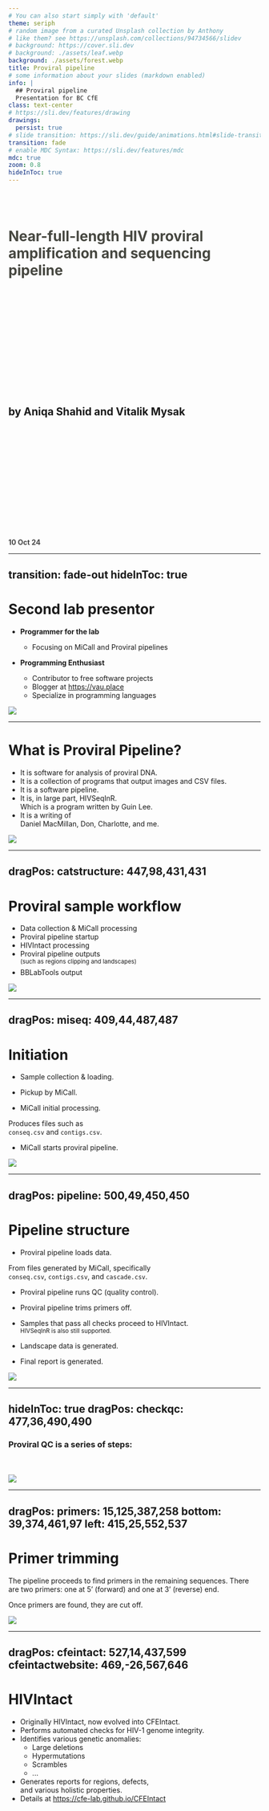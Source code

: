 ```yaml
---
# You can also start simply with 'default'
theme: seriph
# random image from a curated Unsplash collection by Anthony
# like them? see https://unsplash.com/collections/94734566/slidev
# background: https://cover.sli.dev
# background: ./assets/leaf.webp
background: ./assets/forest.webp
title: Proviral pipeline
# some information about your slides (markdown enabled)
info: |
  ## Proviral pipeline
  Presentation for BC CfE
class: text-center
# https://sli.dev/features/drawing
drawings:
  persist: true
# slide transition: https://sli.dev/guide/animations.html#slide-transitions
transition: fade
# enable MDC Syntax: https://sli.dev/features/mdc
mdc: true
zoom: 0.8
hideInToc: true
---
```


<br>
<br>

<h1 style='color: #191a12; opacity: 80%; text-shadow: 2px 2px 19px white;' > <b> Near-full-length HIV proviral amplification and sequencing pipeline </b> </h1>

<br>
<br>
<br>
<br>
<br>
<br>
<br>
<br>
<br>
<br>
<br>
<br>

<p style='color: white; opacity: 90%;'><h2> <b> by Aniqa Shahid and Vitalik Mysak </b> </h2></p>

<br>
<br>
<br>
<br>
<br>
<br>
<br>
<br>
<br>
<br>
<br>
<br>
<br>

<div class="absolute bottom-5 left-3 right-270" style='opacity: 80%;'>
   <b> 10 Oct 24 </b>
</div>

<!--

I am presenting the technical part of the presentation today.
It will be quite technical, there is even going to be some code on the slides.

-->

---
transition: fade-out
hideInToc: true
---

# Second lab presentor

- **Programmer for the lab**
  - Focusing on MiCall and Proviral pipelines

- **Programming Enthusiast**
  - Contributor to free software projects
  - Blogger at https://vau.place
  - Specialize in programming languages

<img v-drag="[464,18,443,443]" src="./assets/dog.jpg" />

<!--

- My name is Vitalik, I am a software developer here. I am mostly working on MiCall and Proviral right now.

- I have a passion for programming, lots of hobby projects, and a programming blog.

- As a Ukrainian, I am grateful for the support that many of you have shown for my country. The war with Russia is still ongoing, and it's only getting worse.

-->

---

# What is Proviral Pipeline?

- It is software for analysis of proviral DNA.
- It is a collection of programs that output images and CSV files.
- It is a software pipeline. <!-- What this means is that it's a series of steps basically. -->
- It is, in large part, HIVSeqInR. 
  <br> Which is a program written by Guin Lee.
- It is a writing of
  <br> Daniel MacMillan, Don, Charlotte, and me. <!-- I want to highlight the programmers' efforts. -->

<img v-drag="[450,169,363,363]" src="./assets/whatispipeline.webp" />

<SlideProgress />

<!--
- The Proviral Pipeline is essentially a suite of applications that automates the transformation of sequence data into analytical outputs such as images and CSV files.

- It is structured as a pipeline, which means that it processes data through in a sequence of steps, where outputs of every step are fed into the next step.

- The development of this pipeline is a collaborative effort involving Dan, Don, Charlotte, and myself.
-->

---
dragPos:
  catstructure: 447,98,431,431
---

<SlideProgress />

# Proviral sample workflow

- Data collection & MiCall processing
- Proviral pipeline startup
- HIVIntact processing
- Proviral pipeline outputs
  <br><sup>(such as regions clipping and landscapes)</sup>
- BBLabTools output

<img v-drag="'catstructure'" src="./assets/progress.webp" />

<!-- 

- Let's walk through the Proviral Sample Workflow. This is, basically, a standard progression for every proviral sample.
- We kick off with **data gathering and initial processing**. This is where biological, physical samples are turned into A-C-T-G strings, and then into more structured datasets.
- Next is **pipeline activation**, where the Proviral Pipeline comes alive, it loads the sample data, and runs some initial checks and prepartions.
- After that HIVIntact takes stage, for **intactness analysis**. It, basically, checks for genetic anomalies.
- Then the pipeline takes control again, as it gets the results back from HIVIntact. It processes those to provide a nicer summary.
- Finally, we use BBLabTools to make landscape plots. This step is actually manual, and optional, unlike all the rest.

-->

---
dragPos:
  miseq: 409,44,487,487
---

<SlideProgress />

# Initiation

<!-- TODO: better presentation form. More detail. -->

- Sample collection & loading.

- Pickup by MiCall.

- MiCall initial processing.

Produces files such as <br> `conseq.csv` and `contigs.csv`.

- MiCall starts proviral pipeline.

<img v-drag="'miseq'" src="./assets/miseq.webp">

<!-- 

- In the lab, we always start with **Sample Collection**. This is our first step and involves gathering and preparing the raw data. It's it is a complex process, and it **can** fail, by, for example, producing sequences that are completely broken.

- In any case, we progress to **MiSeq Loading**, where samples are sequenced, converting raw biological samples into digital data.

- Following this, **MiCall** takes over. It find the digital data outputs of MiSeq, and conducts initial data analysis, transforming the sequenced data into structured information.

- This culminates in the **Output Generation** phase, where files such as `contigs.csv` are produced. These files are critical as they serve as key inputs to the Proviral Pipeline, enabling the subsequent stages of our analysis.

-->

---
dragPos:
  pipeline: 500,49,450,450
---

<SlideProgress />

# Pipeline structure

<!-- TODO: better presentation form. -->

- Proviral pipeline loads data.

From files generated by MiCall, specifically
<br> `conseq.csv`, `contigs.csv`, and `cascade.csv`.

- Proviral pipeline runs QC (quality control).

- Proviral pipeline trims primers off.

- Samples that pass all checks proceed to HIVIntact.
<br><sup>HIVSeqInR is also still supported.</sup>

- Landscape data is generated.

- Final report is generated.

<img v-drag="'pipeline'" src="./assets/pipelines.webp">

<!-- 
TODO: add some notes here for me to read when presenting.
-->

---
hideInToc: true
dragPos:
  checkqc: 477,36,490,490
---

<SlideProgress />

### Proviral QC is a series of steps:

<br>
<br>

<AccordionQC />

<img v-drag="'checkqc'" src="./assets/qc1.webp" >

---
dragPos:
  primers: 15,125,387,258
  bottom: 39,374,461,97
  left: 415,25,552,537
---

<SlideProgress />

<!-- 
TODO: add some notes here for me to read when presenting.
-->

# Primer trimming

<v-drag pos="left">

The pipeline proceeds to find primers in the remaining sequences.
There are two primers: one at 5’ (forward) and one at 3’ (reverse) end.

<AccordionPrimers />

</v-drag>
<v-drag pos="bottom">

Once primers are found, they are cut off.

</v-drag>

<img v-drag="'primers'" src="./assets/cutoff.png" >

<!--
After the initial filtering step, the pipeline proceeds to find primers in the filtered sequences. This step involves checking both ends of the sequence for the presence of forward and reverse primers.
-->

<!--
TODO: add some notes here for me to read when presenting.
-->

---
dragPos:
  cfeintact: 527,14,437,599
  cfeintactwebsite: 469,-26,567,646
---

<SlideProgress />

# HIVIntact

- Originally HIVIntact, now evolved into CFEIntact.
- Performs automated checks for HIV-1 genome integrity.
- Identifies various genetic anomalies:
  - Large deletions
  - Hypermutations
  - Scrambles
  - ...
- Generates reports for regions, defects, <br> and various holistic properties.
- Details at https://cfe-lab.github.io/CFEIntact

<v-drag pos="cfeintactwebsite">
<iframe src="https://cfe-lab.github.io/CFEIntact/" style="transform: scale(0.8); margins: 1px; width: 100%; height: 100%; border: 2px solid green; overflow: auto;"></iframe>
</v-drag>

<!-- <img v-drag="'cfeintact'" style='border: 2px solid green;' src="./assets/cfeintactdocs.png" > -->

<!--
1. **Introduction**:
   CFEIntact is an essential part of the proviral pipeline. It started as a fork of HIVIntact and has evolved significantly since, to the point where the original publication was no longer correct for our version of HIVIntact.
2. **Key Functionality**:
   What CFEIntact does is provide an automated check for the integrity of HIV-1 genomes.
3. **Main Anomalies Detected**:
   We look for defects that can severely impact genome functionality. Hypermutations, are one example. But there are many possible kinds of them, and each defect type requires a custom algorithm to detect. So I can talk a lot about CFEIntact, but it's best to just check out the documentation, it's quite detailed.
4. **Output Files**:
   For every sample, CFEIntact generates detailed reports in CSV format—capturing defects, regions, and other relevant data.
5. **Limitations**:
   TODO: mention that in such matter as defect detection there can not be an synthetic algorith that is always correct. Furthermore, researchers are justified to override CFEIntact's decisions based on their domain expertise.
-->

---

<SlideProgress />

# Back to Proviral Pipeline

<!-- TODO: better presentation form. More detail. -->

- Analyzes CFEIntact's outputs.
- Decides what single error to report.
- Slices the input sequence into its parts.
- Generates `landscapes.csv`

<img v-drag="[247,256,459,262]" src="./assets/windowsxp.webp" />

<!--
When CFEIntact finishes, it's outputs go back into the proviral pipeline.

The pipeline summarizes them, and it also performs some additional processing,
 in particular it extracts some regions of interest from the input sequence,
 and it generates data for landscape plots, the csv file.
-->

---

<SlideProgress />

# Region extraction in Proviral Pipeline

- Aligns sequences to the **HXB2 reference genome**.
- Extracts key **HIV regions**: *gag*, *pol*, *env*, *psi_sl1*, *gp120*, *ltr3*, etc.
- Handles **inversions** and **defective regions**.
- Outputs raw sequences to `table_precursor.csv`.

<img v-drag="[613,184,366,366]" src="./assets/regions.webp" />

<!--

Now few words about how the pipeline extracts genomic regions from the sequences.

- The first step is **aligning the input sequences** to the well-known **HXB2 reference genome**. For this, the pipeline uses blast and minimap2.
 
- Once aligned, the pipeline extracts key **HIV regions** like *gag*, *pol*, and *env*. But also some smaller, non-coding regions such as *psi_sl1,2,3* and *ltr3*.
 
- During this process, the pipeline is also looking for **inversions** and **defective regions**. If any region is inverted or missing key parts, it gets logged to standard error.
 
- All this information is then included into the final output file called `table_precursor.csv`.

-->

---
dragPos:
  landscapes: 492,1,482,522
---

<SlideProgress />

# Pipeline's final verdict

<div></div>

- Proviral pipeline receives a _list of defects_ from **CFEIntact**.

- It tries to determine the most severe defect, <br>which becomes the pipeline's verdict.

- This procedure is described by the decision tree 👉

<v-drag pos="landscapes">

```mermaid
flowchart TD
    Q{ } --> W[NonHIV]
    Q{ } --> E{ }
    E --> R[LongDeletion]
    E --> T{ }
    T --> Y[InternalInversion]
    T --> U{ }
    U --> I[Scramble]
    U --> O{ }
    O --> P[APOBECHypermutationDetected]
    O --> A{ }
    A --> S[MajorSpliceDonorSiteMutated]
    A --> D{ }
    D --> F[PackagingSignalDeletion]
    D --> G{ }
    G --> J[PackagingSignalNotComplete]
    G --> K{ }
    K --> L[RevResponseElementDeletion]
    K --> Z{ }
    Z --> X[WrongORFNumber]
    Z --> C{ }
    C --> V[DeletionInOrf]
    C --> B{ }
    B --> N[InsertionInOrf]
    B --> M{ }
    M --> A1[InternalStopInOrf]
    M --> A2{ }
    A2 --> A3[FrameshiftInOrf]
    A2 --> A4[Intact]
```

</v-drag>

<!--
CFEIntact outputs every defect it can find.

But it is often sufficient, and easier to look at the most severe one.

The pipeline determines that based on its builtin decision tree.

For example, it first checks whether there is a defect called *NonHIV*.

Then if there is a long deletion.

And so on.

It outputs the first error found down this chain.

So this is more a list, than a tree.
-->

---
transition: fade
dragPos:
  bblabs: 160,151,675,399
---

<SlideProgress />

# BBLabTools

- Useful tools for HIV research from the Brockman and Brumme Lab at SFU.

<img v-drag="'bblabs'" src="./assets/bblabs1.png">

<!--

- BBLabTools is a website that hosts various research tools.

- It was written by SFU and CFE staff.

- The website is hosted on our internal network, the link is here on the slide.

-->

---
hideInToc: true
dragPos:
  landscapes: 566,6,349,548
  defecttype: 94,180,470,365
---

<SlideProgress />

# BBLabTools

- Draws landscape plots (dev version).

- There is a translation step involved:

<v-drag pos="defecttype">
```python {*}{maxHeight: '100%'}
DEFECT_TYPE = {'LargeDeletion': 'Large Deletion',
               'LongDeletion': 'Large Deletion',
               'InternalInversion': 'Inversion',
               'ScramblePlus': 'Scrambled',
               'ScrambleMinus': 'Scrambled',
               'ScrambleCheck': 'Scrambled',
               'Scramble': 'Scrambled',
               'Hypermut': 'Hypermutated',
               'APOBECHypermutation': 'Hypermutated',
               'Intact': 'Intact',
               'Inferred_Intact': 'Intact',
               'PrematureStop_OR_AAtooLong_OR_AAtooShort': 'Premature Stop',
               'PrematureStop_OR_AAtooLong_OR_AAtooShort_GagNoATG': 'Premature Stop',
               'Inferred_PrematureStopORInframeDEL': 'Premature Stop',
               'Inferred_PrematureStopORInframeDEL_GagNoATGandFailed': 'Premature Stop',
               'Inferred_PrematureStopORInframeDEL_GagNoATG': 'Premature Stop',
               'InternalStop': "Premature Stop",
               'MutatedStopCodon': "Premature Stop",
               'MutatedStartCodon': "Premature Stop",
               'SequenceDivergence': "Divergence",
               'Deletion': "Premature Stop",
               'Insertion': "Large Insertion",
               'Frameshift': "Frameshift",
               '5DEFECT': "5' Defect",
               '5DFECT_IntoGag': "5' Defect",  # this is a typo in HIVSeqinR
               '5DEFECT_GagNoATGGagPassed': "5' Defect",
               '5DEFECT_GagNoATGGagFailed': "5' Defect",
               'Inferred_Intact_GagNoATG': "5' Defect",
               'Inferred_Intact_NoGag': "5' Defect",
               'Intact_GagNoATG': "5' Defect",
               'MajorSpliceDonorSiteMutated': "5' Defect",
               'PackagingSignalDeletion': "5' Defect",
               'PackagingSignalNotComplete': "5' Defect",
               'RevResponseElementDeletion': "5' Defect",
               'NonHIV': 'Chimera',
               'AlignmentFailed': 'Chimera',
               'UnknownNucleotide': 'Chimera',
               }
```
</v-drag>

<img v-drag="'landscapes'" src="./assets/landscapes1.svg">

<!--
We use development version of BBLabs to draw landscape plots.
Eventually this version will be released, and everybody will be able to make them marvelous drawings!

Before the plots are generated, a translation step converts the defect types into categories that BBLabTools can represent graphically. Currently, BBLabTools is in a development phase, but it will be officially released in the upcoming version of our software. 

This plotter supports both CFEIntact and HIVSeqInR, but the translation is not ideal. For instance it translates <b>MutatedStopCodon</b> into <b>PrematureStop</b>.
-->

---

<SlideProgress />

# Summary of output files

<br>

<AccordionOutputsSummary />

<!-- 

On this slide I have prepared a description of individual files that
you as users of the pipeline are interacting with.

The list is in the order of importance.

Take `defects.csv` for example `*click on defects.csv*`.

It file describes individual defects detected by CFEIntact.
Here is where to find it `*point at the path*`.

And here I have example defects `*open example*`.

The structure of it is straightforward, but there is usually a lot of data here.

-->

---
transition: slide-up
---

<SlideProgress />

# Future plans

<!-- TODO: better presentation form. More detail. -->

- BBLabTools release.
- Switch to CFEIntact.
- Better support for subtypes in CFEIntact.
- More regions recognition in CFEIntact.
- Better output description in CFEIntact.

<img v-drag="[452,85,425,425]" src="./assets/future.webp">

<!--

We have some plans with the pipeline for the future.

- BBLabTools will be released soon, with the landscape plots support.

- Today I presented the pipeline as if it was already using HIVIntact. But that is only coming with the next release of the pipeline.

- CFEIntact is currently not doing well with subtypes other than B, we want to fix that.

- It would be nice to output more regions information in CFEIntact, such as the various PSI locations. Basically to overtake that function from the pipeline.

- We want to give CFEIntact a notion of "confidence" and "severity", with which every defect can be labelled. 
  This can help researchers decide if they need to take a closer look.
  A natural example is the hypermutation check, which outputs probability that a given sequence was hypermutated.
  That is our confidence.
-->

---
layout: cover
background: https://cover.sli.dev
zoom: 2.0
hideInToc: true
---

# Thank you
